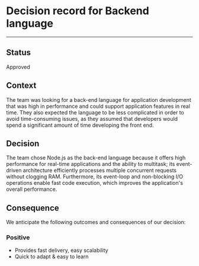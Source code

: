 # Decision record for Backend language
---
## Status
Approved

## Context
The team was looking for a back-end language for application development that was high in performance and could support application features in real time. They also expected the language to be less complicated in order to avoid time-consuming issues, as they assumed that developers would spend a significant amount of time developing the front end.

## Decision
The team chose Node.js as the back-end language because it offers high performance for real-time applications and the ability to multitask; its event-driven architecture efficiently processes multiple concurrent requests without clogging RAM. Furthermore, its event-loop and non-blocking I/O operations enable fast code execution, which improves the application's overall performance.

## Consequence
We anticipate the following outcomes and consequences of our decision:
### Positive
- Provides fast delivery, easy scalability
- Quick to adapt & easy to learn
